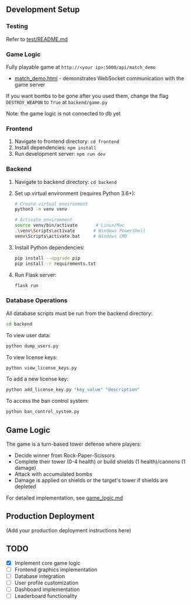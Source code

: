 
## Development Setup

### Testing

Refer to [test/README.md](test/)

### Game Logic

Fully playable game at `http://<your ip>:5000/api/match_demo`

- [match_demo.html](backend/templates/match_demo.html) - demonstrates WebSocket communication with the game server


If you want bombs to be gone after you used them, change the flag `DESTROY_WEAPON` to `True` at `backend/game.py`

Note: the game logic is not connected to db yet


### Frontend

1. Navigate to frontend directory: `cd frontend`
2. Install dependencies: `npm install`
3. Run development server: `npm run dev`

### Backend

1. Navigate to backend directory: `cd backend`

2. Set up virtual environment (requires Python 3.6+):

   ```bash
   # Create virtual environment
   python3 -m venv venv

   # Activate environment
   source venv/bin/activate       # Linux/Mac
   .\venv\Scripts\activate       # Windows PowerShell
   venv\Scripts\activate.bat     # Windows CMD
   ```

3. Install Python dependencies:

   ```bash
   pip install --upgrade pip
   pip install -r requirements.txt
   ```

4. Run Flask server:
   ```bash
   flask run
   ```

### Database Operations

All database scripts must be run from the backend directory:

```bash
cd backend
```

To view user data:

```bash
python dump_users.py
```

To view license keys:

```bash
python view_license_keys.py
```

To add a new license key:

```bash
python add_license_key.py "key_value" "description"
```

To access the ban control system:
```bash
python ban_control_system.py 
```

## Game Logic

The game is a turn-based tower defense where players:

- Decide winner from Rock-Paper-Scissors
- Complete their tower (0-4 health) or build shields (1 health)/cannons (1 damage)
- Attack with accumulated bombs
- Damage is applied on shields or the target's tower if shields are depleted

For detailed implementation, see [game_logic.md](game_logic.md)

## Production Deployment

(Add your production deployment instructions here)

## TODO

- [x] Implement core game logic
- [ ] Frontend graphics implementation
- [ ] Database integration
- [ ] User profile customization
- [ ] Dashboard implementation
- [ ] Leaderboard functionality
